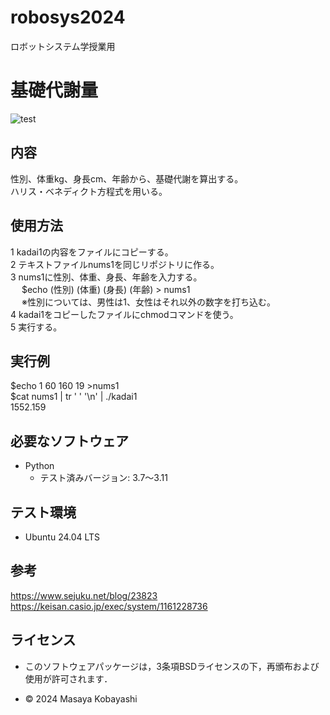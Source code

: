 # robosys2024
ロボットシステム学授業用

# **基礎代謝量** 
![test](https://github.com/23C1053/robosys2024/actions/workflows/test.yml/badge.svg)
## 内容
性別、体重kg、身長cm、年齢から、基礎代謝を算出する。  
ハリス・ベネディクト方程式を用いる。

## 使用方法

1 kadai1の内容をファイルにコピーする。  
2 テキストファイルnums1を同じリポジトリに作る。  
3 nums1に性別、体重、身長、年齢を入力する。  
&emsp; $echo (性別) (体重) (身長) (年齢) > nums1  
&emsp; ※性別については、男性は1、女性はそれ以外の数字を打ち込む。  
4 kadai1をコピーしたファイルにchmodコマンドを使う。  
5 実行する。  


## 実行例
$echo 1 60 160 19 >nums1  
$cat nums1 | tr ' ' '\n' | ./kadai1  
1552.159  

## 必要なソフトウェア
- Python
  - テスト済みバージョン: 3.7〜3.11

## テスト環境
- Ubuntu 24.04 LTS


## 参考
<https://www.sejuku.net/blog/23823>  
<https://keisan.casio.jp/exec/system/1161228736>
## ライセンス
- このソフトウェアパッケージは，3条項BSDライセンスの下，再頒布および使用が許可されます．


- © 2024 Masaya Kobayashi
